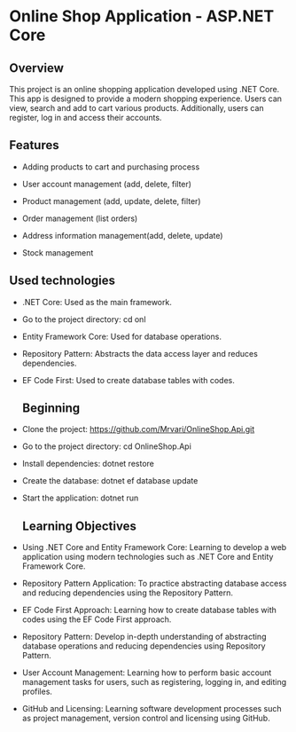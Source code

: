 # Online Shop Application - ASP.NET Core

## Overview
This project is an online shopping application developed using .NET Core. This app is designed to provide a modern shopping experience. Users can view, search and add to cart various products. Additionally, users can register, log in and access their accounts.

## Features

* Adding products to cart and purchasing process

* User account management (add, delete, filter)

* Product management (add, update, delete, filter)

* Order management (list orders)

* Address information management(add, delete, update)

* Stock management

## Used technologies

* .NET Core: Used as the main framework.

* Go to the project directory: cd onl

* Entity Framework Core: Used for database operations.

* Repository Pattern: Abstracts the data access layer and reduces dependencies.

* EF Code First: Used to create database tables with codes.

  ## Beginning

* Clone the project: https://github.com/Mrvari/OnlineShop.Api.git

* Go to the project directory: cd OnlineShop.Api

* Install dependencies: dotnet restore

* Create the database: dotnet ef database update

* Start the application: dotnet run

  ## Learning Objectives

* Using .NET Core and Entity Framework Core: Learning to develop a web application using modern technologies such as .NET Core and Entity Framework Core.

* Repository Pattern Application: To practice abstracting database access and reducing dependencies using the Repository Pattern.

* EF Code First Approach: Learning how to create database tables with codes using the EF Code First approach.

* Repository Pattern: Develop in-depth understanding of abstracting database operations and reducing dependencies using Repository Pattern.

* User Account Management: Learning how to perform basic account management tasks for users, such as registering, logging in, and editing profiles.

*  GitHub and Licensing: Learning software development processes such as project management, version control and licensing using GitHub.

